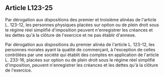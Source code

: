 Article L123-25
----
Par dérogation aux dispositions des premier et troisième alinéas de l'article L.
123-12, les personnes physiques placées sur option ou de plein droit sous le
régime réel simplifié d'imposition peuvent n'enregistrer les créances et les
dettes qu'à la clôture de l'exercice et ne pas établir d'annexe.

Par dérogation aux dispositions du premier alinéa de l'article L. 123-12, les
personnes morales ayant la qualité de commerçant, à l'exception de celles
contrôlées par une société qui établit des comptes en application de l'article
L. 233-16, placées sur option ou de plein droit sous le régime réel simplifié
d'imposition, peuvent n'enregistrer les créances et les dettes qu'à la clôture
de l'exercice.
